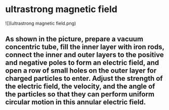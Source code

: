 # ultrastrong magnetic field
![](ultrastrong magnetic field.png)
## As shown in the picture, prepare a vacuum concentric tube, fill the inner layer with iron rods, connect the inner and outer layers to the positive and negative poles to form an electric field, and open a row of small holes on the outer layer for charged particles to enter. Adjust the strength of the electric field, the velocity, and the angle of the particles so that they can perform uniform circular motion in this annular electric field.

